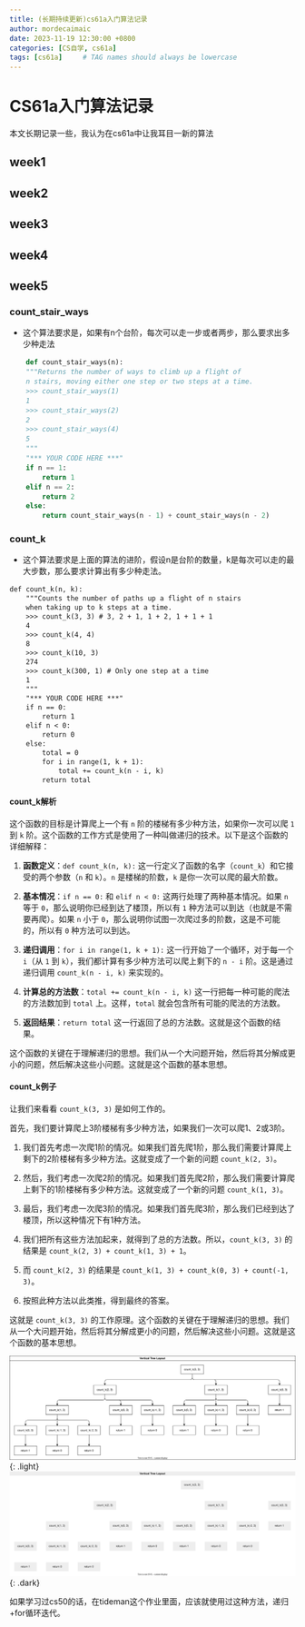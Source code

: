 ```yaml
---
title: (长期持续更新)cs61a入门算法记录
author: mordecaimaic
date: 2023-11-19 12:30:00 +0800
categories: [CS自学, cs61a]
tags: [cs61a]     # TAG names should always be lowercase
---
```


# CS61a入门算法记录
本文长期记录一些，我认为在cs61a中让我耳目一新的算法

## week1

## week2

## week3

## week4

## week5
### count_stair_ways    
- 这个算法要求是，如果有n个台阶，每次可以走一步或者两步，那么要求出多少种走法
```python
    def count_stair_ways(n):
    """Returns the number of ways to climb up a flight of
    n stairs, moving either one step or two steps at a time.
    >>> count_stair_ways(1)
    1
    >>> count_stair_ways(2)
    2
    >>> count_stair_ways(4)
    5
    """
    "*** YOUR CODE HERE ***"
    if n == 1:
        return 1
    elif n == 2:
        return 2
    else:
        return count_stair_ways(n - 1) + count_stair_ways(n - 2)
```
### count_k
- 这个算法要求是上面的算法的进阶，假设n是台阶的数量，k是每次可以走的最大步数，那么要求计算出有多少种走法。
```
def count_k(n, k):
    """Counts the number of paths up a flight of n stairs
    when taking up to k steps at a time.
    >>> count_k(3, 3) # 3, 2 + 1, 1 + 2, 1 + 1 + 1
    4
    >>> count_k(4, 4)
    8
    >>> count_k(10, 3)
    274
    >>> count_k(300, 1) # Only one step at a time
    1
    """
    "*** YOUR CODE HERE ***"
    if n == 0:
        return 1
    elif n < 0:
        return 0
    else:
        total = 0
        for i in range(1, k + 1):
            total += count_k(n - i, k)
        return total
```
#### count_k解析
这个函数的目标是计算爬上一个有 `n` 阶的楼梯有多少种方法，如果你一次可以爬 `1` 到 `k` 阶。这个函数的工作方式是使用了一种叫做递归的技术。以下是这个函数的详细解释：

1. **函数定义**：`def count_k(n, k):` 这一行定义了函数的名字（`count_k`）和它接受的两个参数（`n` 和 `k`）。`n` 是楼梯的阶数，`k` 是你一次可以爬的最大阶数。

2. **基本情况**：`if n == 0:` 和 `elif n < 0:` 这两行处理了两种基本情况。如果 `n` 等于 `0`，那么说明你已经到达了楼顶，所以有 `1` 种方法可以到达（也就是不需要再爬）。如果 `n` 小于 `0`，那么说明你试图一次爬过多的阶数，这是不可能的，所以有 `0` 种方法可以到达。

3. **递归调用**：`for i in range(1, k + 1):` 这一行开始了一个循环，对于每一个 `i`（从 `1` 到 `k`），我们都计算有多少种方法可以爬上剩下的 `n - i` 阶。这是通过递归调用 `count_k(n - i, k)` 来实现的。

4. **计算总的方法数**：`total += count_k(n - i, k)` 这一行把每一种可能的爬法的方法数加到 `total` 上。这样，`total` 就会包含所有可能的爬法的方法数。

5. **返回结果**：`return total` 这一行返回了总的方法数。这就是这个函数的结果。

这个函数的关键在于理解递归的思想。我们从一个大问题开始，然后将其分解成更小的问题，然后解决这些小问题。这就是这个函数的基本思想。

#### count_k例子
让我们来看看 `count_k(3, 3)` 是如何工作的。

首先，我们要计算爬上3阶楼梯有多少种方法，如果我们一次可以爬1、2或3阶。

1. 我们首先考虑一次爬1阶的情况。如果我们首先爬1阶，那么我们需要计算爬上剩下的2阶楼梯有多少种方法。这就变成了一个新的问题 `count_k(2, 3)`。

2. 然后，我们考虑一次爬2阶的情况。如果我们首先爬2阶，那么我们需要计算爬上剩下的1阶楼梯有多少种方法。这就变成了一个新的问题 `count_k(1, 3)`。

3. 最后，我们考虑一次爬3阶的情况。如果我们首先爬3阶，那么我们已经到达了楼顶，所以这种情况下有1种方法。

4. 我们把所有这些方法加起来，就得到了总的方法数。所以，`count_k(3, 3)` 的结果是 `count_k(2, 3) + count_k(1, 3) + 1`。

5. 而 `count_k(2, 3)` 的结果是 `count_k(1, 3) + count_k(0, 3) + count(-1, 3)`。

6. 按照此种方法以此类推，得到最终的答案。

这就是 `count_k(3, 3)` 的工作原理。这个函数的关键在于理解递归的思想。我们从一个大问题开始，然后将其分解成更小的问题，然后解决这些小问题。这就是这个函数的基本思想。

![count_k](/assets/images/cs61a/count_k_light.svg "count_k"){: .light}
![count_k](/assets/images/cs61a/count_k_dark.drawio.svg "count_k"){: .dark}

如果学习过cs50的话，在tideman这个作业里面，应该就使用过这种方法，递归+for循环迭代。